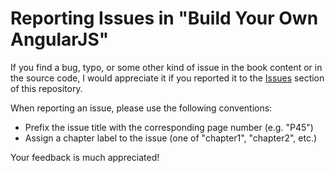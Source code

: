 # Reporting Issues in "Build Your Own AngularJS"

If you find a bug, typo, or some other kind of issue in the book content or in the source code, I would appreciate
it if you reported it to the [Issues](https://github.com/teropa/build-your-own-angularjs/issues) section of this
repository.

When reporting an issue, please use the following conventions:

* Prefix the issue title with the corresponding page number (e.g. "P45")
* Assign a chapter label to the issue (one of "chapter1", "chapter2", etc.)

Your feedback is much appreciated!
